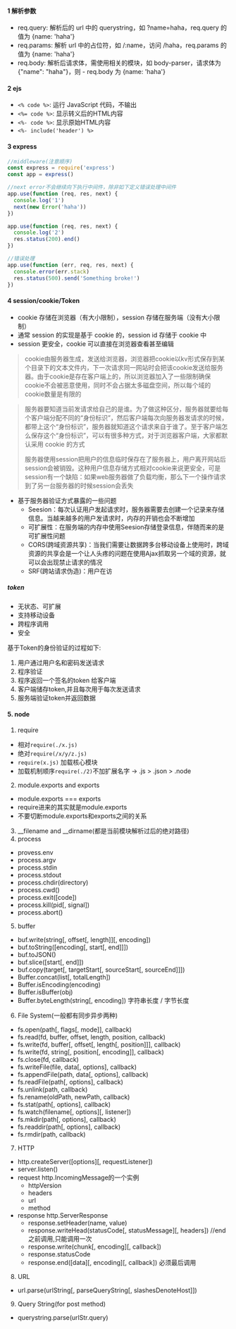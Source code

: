#### 1 解析参数
- req.query: 解析后的 url 中的 querystring，如 ?name=haha，req.query 的值为 {name: 'haha'}
- req.params: 解析 url 中的占位符，如 /:name，访问 /haha，req.params 的值为 {name: 'haha'}
- req.body: 解析后请求体，需使用相关的模块，如 body-parser，请求体为 {"name": "haha"}，则 - req.body 为 {name: 'haha'}

#### 2 ejs
- `<% code %>`: 运行 JavaScript 代码，不输出
- `<%= code %>`: 显示转义后的HTML内容
- `<%- code %>`: 显示原始HTML内容
- `<%- include('header') %>`

#### 3 express
```javascript
//middleware(注意顺序)
const express = require('express')
const app = express()

//next error不会继续向下执行中间件，除非如下定义错误处理中间件
app.use(function (req, res, next) {
  console.log('1')
  next(new Error('haha'))
})

app.use(function (req, res, next) {
  console.log('2')
  res.status(200).end()
})

//错误处理
app.use(function (err, req, res, next) {
  console.error(err.stack)
  res.status(500).send('Something broke!')
})
```

#### 4 session/cookie/Token
- cookie 存储在浏览器（有大小限制），session 存储在服务端（没有大小限制）
- 通常 session 的实现是基于 cookie 的，session id 存储于 cookie 中
- session 更安全，cookie 可以直接在浏览器查看甚至编辑

> cookie由服务器生成，发送给浏览器，浏览器把cookie以kv形式保存到某个目录下的文本文件内，下一次请求同一网站时会把该cookie发送给服务器。由于cookie是存在客户端上的，所以浏览器加入了一些限制确保cookie不会被恶意使用，同时不会占据太多磁盘空间，所以每个域的cookie数量是有限的

> 服务器要知道当前发请求给自己的是谁。为了做这种区分，服务器就要给每个客户端分配不同的“身份标识”，然后客户端每次向服务器发请求的时候，都带上这个“身份标识”，服务器就知道这个请求来自于谁了。至于客户端怎么保存这个“身份标识”，可以有很多种方式，对于浏览器客户端，大家都默认采用 cookie 的方式
>
> 服务器使用session把用户的信息临时保存在了服务器上，用户离开网站后session会被销毁。这种用户信息存储方式相对cookie来说更安全，可是session有一个缺陷：如果web服务器做了负载均衡，那么下一个操作请求到了另一台服务器的时候session会丢失

- 基于服务器验证方式暴露的一些问题
  - Seesion：每次认证用户发起请求时，服务器需要去创建一个记录来存储信息。当越来越多的用户发请求时，内存的开销也会不断增加
  - 可扩展性：在服务端的内存中使用Seesion存储登录信息，伴随而来的是可扩展性问题
  - CORS(跨域资源共享)：当我们需要让数据跨多台移动设备上使用时，跨域资源的共享会是一个让人头疼的问题在使用Ajax抓取另一个域的资源，就可以会出现禁止请求的情况
  - SRF(跨站请求伪造)：用户在访

##### token
- 无状态、可扩展
- 支持移动设备
- 跨程序调用
- 安全

基于Token的身份验证的过程如下:

1. 用户通过用户名和密码发送请求
2. 程序验证
3. 程序返回一个签名的token 给客户端
4. 客户端储存token,并且每次用于每次发送请求
5. 服务端验证token并返回数据

#### 5. node
1. require
- 相对`require(./x.js)`
- 绝对`require(/x/y/z.js)`
- `require(x.js)` 加载核心模块
- 加载机制顺序`require(./2)`不加扩展名字 -> .js > .json > .node

2. module.exports and exports
- module.exports === exports
- require进来的其实就是module.exports
- 不要切断module.exports和exports之间的关系

3. __filename and __dirname(都是当前模块解析过后的绝对路径)
4. process
- provess.env
- process.argv
- process.stdin
- process.stdout
- process.chdir(directory)
- process.cwd()
- process.exit([code])
- process.kill(pid[, signal])
- process.abort()
5. buffer
- buf.write(string[, offset[, length]][, encoding])
- buf.toString([encoding[, start[, end]]])
- buf.toJSON()
- buf.slice([start[, end]])
- buf.copy(target[, targetStart[, sourceStart[, sourceEnd]]])
- Buffer.concat(list[, totalLength])
- Buffer.isEncoding(encoding)
- Buffer.isBuffer(obj)
- Buffer.byteLength(string[, encoding]) 字符串长度 / 字节长度
6. File System(一般都有同步异步两种)
- fs.open(path[, flags[, mode]], callback)
- fs.read(fd, buffer, offset, length, position, callback)
- fs.write(fd, buffer[, offset[, length[, position]]], callback)
- fs.write(fd, string[, position[, encoding]], callback)
- fs.close(fd, callback)
- fs.writeFile(file, data[, options], callback)
- fs.appendFile(path, data[, options], callback)
- fs.readFile(path[, options], callback)
- fs.unlink(path, callback)
- fs.rename(oldPath, newPath, callback)
- fs.stat(path[, options], callback)
- fs.watch(filename[, options][, listener])
- fs.mkdir(path[, options], callback)
- fs.readdir(path[, options], callback)
- fs.rmdir(path, callback)
7. HTTP
- http.createServer([options][, requestListener])
- server.listen()
- request http.IncomingMessage的一个实例
  - httpVersion
  - headers
  - url
  - method
- response http.ServerResponse
  - response.setHeader(name, value)
  - response.writeHead(statusCode[, statusMessage][, headers]) //end之前调用,只能调用一次
  - response.write(chunk[, encoding][, callback])
  - response.statusCode
  - response.end([data][, encoding][, callback]) 必须最后调用
8. URL
- url.parse(urlString[, parseQueryString[, slashesDenoteHost]])
9. Query String(for post method)
- querystring.parse(urlStr.query)